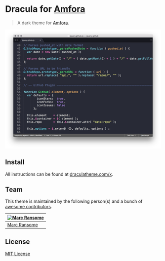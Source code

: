 # Dracula for [Amfora](https://github.com/makeworld-the-better-one/amfora)

> A dark theme for [Amfora](https://github.com/makeworld-the-better-one/amfora).

![Screenshot](./screenshot.png)

## Install

All instructions can be found at [draculatheme.com/x](https://draculatheme.com/x).

## Team

This theme is maintained by the following person(s) and a bunch of [awesome contributors](https://github.com/dracula/template/graphs/contributors).

[![Marc Ransome](https://github.com/marcransome.png?size=100)](https://github.com/marcransome) |
--- |
[Marc Ransome](https://github.com/marcransome) |

## License

[MIT License](./LICENSE)
